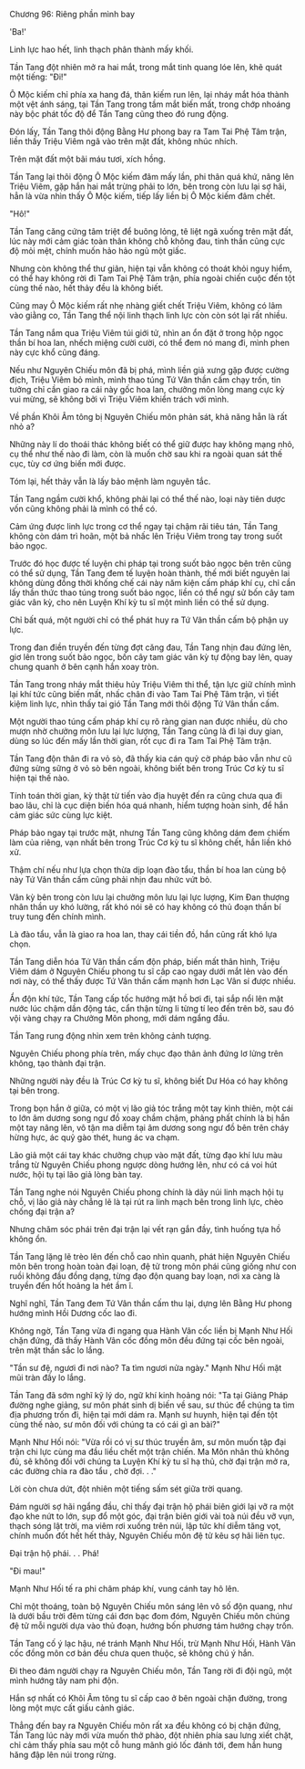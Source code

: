 




Chương 96: Riêng phần mình bay


'Ba!'

Linh lực hao hết, linh thạch phân thành mấy khối.

Tần Tang đột nhiên mở ra hai mắt, trong mắt tinh quang lóe lên, khẽ quát một tiếng: "Đi!"

Ô Mộc kiếm chỉ phía xa hang đá, thân kiếm run lên, lại nháy mắt hóa thành một vệt ánh sáng, tại Tần Tang trong tầm mắt biến mất, trong chớp nhoáng này bộc phát tốc độ để Tần Tang cũng theo đó rung động.

Đón lấy, Tần Tang thôi động Bằng Hư phong bay ra Tam Tai Phệ Tâm trận, liền thấy Triệu Viêm ngã vào trên mặt đất, không nhúc nhích.

Trên mặt đất một bãi máu tươi, xích hồng.

Tần Tang lại thôi động Ô Mộc kiếm đâm mấy lần, phi thân quá khứ, nâng lên Triệu Viêm, gặp hắn hai mắt trừng phải to lớn, bên trong còn lưu lại sợ hãi, hẳn là vừa nhìn thấy Ô Mộc kiếm, tiếp lấy liền bị Ô Mộc kiếm đâm chết.

"Hô!"

Tần Tang căng cứng tâm triệt để buông lỏng, tê liệt ngã xuống trên mặt đất, lúc này mới cảm giác toàn thân không chỗ không đau, tinh thần cũng cực độ mỏi mệt, chính muốn hảo hảo ngủ một giấc.

Nhưng còn không thể thư giãn, hiện tại vẫn không có thoát khỏi nguy hiểm, có thể hay không rời đi Tam Tai Phệ Tâm trận, phía ngoài chiến cuộc đến tột cùng thế nào, hết thảy đều là không biết.

Cũng may Ô Mộc kiếm rất nhẹ nhàng giết chết Triệu Viêm, không có lâm vào giằng co, Tần Tang thể nội linh thạch linh lực còn còn sót lại rất nhiều.

Tần Tang nắm qua Triệu Viêm túi giới tử, nhìn an ổn đặt ở trong hộp ngọc thần bí hoa lan, nhếch miệng cười cười, có thể đem nó mang đi, mình phen này cực khổ cũng đáng.

Nếu như Nguyên Chiếu môn đã bị phá, mình liền giả xưng gặp được cường địch, Triệu Viêm bỏ mình, mình thao túng Tứ Vân thần cấm chạy trốn, tin tưởng chỉ cần giao ra cái này gốc hoa lan, chưởng môn lòng mang cực kỳ vui mừng, sẽ không bởi vì Triệu Viêm khiển trách với mình.

Về phần Khôi Âm tông bị Nguyên Chiếu môn phản sát, khả năng hẳn là rất nhỏ a?

Những này lí do thoái thác không biết có thể giữ được hay không mạng nhỏ, cụ thể như thế nào đi làm, còn là muốn chờ sau khi ra ngoài quan sát thế cục, tùy cơ ứng biến mới được.

Tóm lại, hết thảy vẫn là lấy bảo mệnh làm nguyên tắc.

Tần Tang ngầm cười khổ, không phải lại có thể thế nào, loại này tiên dược vốn cũng không phải là mình có thể có.

Cảm ứng được linh lực trong cơ thể ngay tại chậm rãi tiêu tán, Tần Tang không còn dám trì hoãn, một bả nhấc lên Triệu Viêm trong tay trong suốt bảo ngọc.

Trước đó học được tế luyện chi pháp tại trong suốt bảo ngọc bên trên cũng có thể sử dụng, Tần Tang đem tế luyện hoàn thành, thế mới biết nguyên lai không dùng đồng thời khống chế cái này năm kiện cấm pháp khí cụ, chỉ cần lấy thần thức thao túng trong suốt bảo ngọc, liền có thể ngự sử bốn cây tam giác vân kỳ, cho nên Luyện Khí kỳ tu sĩ một mình liền có thể sử dụng.

Chỉ bất quá, một người chỉ có thể phát huy ra Tứ Vân thần cấm bộ phận uy lực.

Trong đan điền truyền đến từng đợt căng đau, Tần Tang nhịn đau đứng lên, giơ lên trong suốt bảo ngọc, bốn cây tam giác vân kỳ tự động bay lên, quay chung quanh ở bên cạnh hắn xoay tròn.

Tần Tang trong nháy mắt thiêu hủy Triệu Viêm thi thể, tận lực giữ chính mình lại khí tức cũng biến mất, nhấc chân đi vào Tam Tai Phệ Tâm trận, vì tiết kiệm linh lực, nhìn thấy tai gió Tần Tang mới thôi động Tứ Vân thần cấm.

Một người thao túng cấm pháp khí cụ rõ ràng gian nan được nhiều, dù cho mượn nhờ chưởng môn lưu lại lực lượng, Tần Tang cũng là đi lại duy gian, dùng so lúc đến mấy lần thời gian, rốt cục đi ra Tam Tai Phệ Tâm trận.

Tần Tang độn thân đi ra vỏ sò, đã thấy kia cán quỷ cờ pháp bảo vẫn như cũ đứng sừng sững ở vỏ sò bên ngoài, không biết bên trong Trúc Cơ kỳ tu sĩ hiện tại thế nào.

Tính toán thời gian, kỳ thật từ tiến vào địa huyệt đến ra cũng chưa qua đi bao lâu, chỉ là cục diện biến hóa quá nhanh, hiểm tượng hoàn sinh, để hắn cảm giác sức cùng lực kiệt.

Pháp bảo ngay tại trước mặt, nhưng Tần Tang cũng không dám đem chiếm làm của riêng, vạn nhất bên trong Trúc Cơ kỳ tu sĩ không chết, hắn liền khó xử.

Thậm chí nếu như lựa chọn thừa dịp loạn đào tẩu, thần bí hoa lan cùng bộ này Tứ Vân thần cấm cũng phải nhịn đau nhức vứt bỏ.

Vân kỳ bên trong còn lưu lại chưởng môn lưu lại lực lượng, Kim Đan thượng nhân thần uy khó lường, rất khó nói sẽ có hay không có thủ đoạn thần bí truy tung đến chính mình.

Là đào tẩu, vẫn là giao ra hoa lan, thay cái tiền đồ, hắn cũng rất khó lựa chọn.

Tần Tang diễn hóa Tứ Vân thần cấm độn pháp, biến mất thân hình, Triệu Viêm dám ở Nguyên Chiếu phong tu sĩ cấp cao ngay dưới mắt lẻn vào đến nơi này, có thể thấy được Tứ Vân thần cấm mạnh hơn Lạc Vân sí được nhiều.

Ẩn độn khí tức, Tần Tang cấp tốc hướng mặt hồ bơi đi, tại sắp nổi lên mặt nước lúc chậm dần động tác, cẩn thận từng li từng tí leo đến trên bờ, sau đó vội vàng chạy ra Chưởng Môn phong, mới dám ngẩng đầu.

Tần Tang rung động nhìn xem trên không cảnh tượng.

Nguyên Chiếu phong phía trên, mấy chục đạo thân ảnh đứng lơ lửng trên không, tạo thành đại trận.

Những người này đều là Trúc Cơ kỳ tu sĩ, không biết Dư Hóa có hay không tại bên trong.

Trong bọn hắn ở giữa, có một vị lão giả tóc trắng một tay kình thiên, một cái to lớn âm dương song ngư đồ xoay chầm chậm, phảng phất chính là bị hắn một tay nâng lên, vô tận ma diễm tại âm dương song ngư đồ bên trên cháy hừng hực, ác quỷ gào thét, hung ác va chạm.

Lão giả một cái tay khác chưởng chụp vào mặt đất, từng đạo khí lưu màu trắng từ Nguyên Chiếu phong ngược dòng hướng lên, như có cá voi hút nước, hội tụ tại lão giả lòng bàn tay.

Tần Tang nghe nói Nguyên Chiếu phong chính là dãy núi linh mạch hội tụ chỗ, vị lão giả này chẳng lẽ là tại rút ra linh mạch bên trong linh lực, chèo chống đại trận a?

Nhưng chăm sóc phái trên đại trận lại vết rạn gắn đầy, tình huống tựa hồ không ổn.

Tần Tang lặng lẽ trèo lên đến chỗ cao nhìn quanh, phát hiện Nguyên Chiếu môn bên trong hoàn toàn đại loạn, đệ tử trong môn phái cũng giống như con ruồi không đầu đồng dạng, từng đạo độn quang bay loạn, nơi xa càng là truyền đến hốt hoảng la hét ầm ĩ.

Nghĩ nghĩ, Tần Tang đem Tứ Vân thần cấm thu lại, dựng lên Bằng Hư phong hướng mình Hồi Dương cốc lao đi.

Không ngờ, Tần Tang vừa đi ngang qua Hành Vân cốc liền bị Mạnh Như Hối chặn đứng, đã thấy Hành Vân cốc đồng môn đều đứng tại cốc bên ngoài, trên mặt thần sắc lo lắng.

"Tần sư đệ, ngươi đi nơi nào? Ta tìm ngươi nửa ngày." Mạnh Như Hối mặt mũi tràn đầy lo lắng.

Tần Tang đã sớm nghĩ kỹ lý do, ngữ khí kinh hoảng nói: "Ta tại Giảng Pháp đường nghe giảng, sư môn phát sinh dị biến về sau, sư thúc để chúng ta tìm địa phương trốn đi, hiện tại mới dám ra. Mạnh sư huynh, hiện tại đến tột cùng thế nào, sư môn đối với chúng ta có cái gì an bài?"

Mạnh Như Hối nói: "Vừa rồi có vị sư thúc truyền âm, sư môn muốn tập đại trận chi lực cùng ma đầu liều chết một trận chiến. Ma Môn nhân thủ không đủ, sẽ không đối với chúng ta Luyện Khí kỳ tu sĩ hạ thủ, chờ đại trận mở ra, các đường chia ra đào tẩu , chờ đợi. . ."

Lời còn chưa dứt, đột nhiên một tiếng sấm sét giữa trời quang.

Đám người sợ hãi ngẩng đầu, chỉ thấy đại trận hộ phái biên giới lại vỡ ra một đạo khe nứt to lớn, sụp đổ một góc, đại trận biên giới vài toà núi đều vỡ vụn, thạch sóng lật trời, ma viêm rơi xuống trên núi, lập tức khí diễm tăng vọt, chính muốn đốt hết hết thảy, Nguyên Chiếu môn đệ tử kêu sợ hãi liên tục.

Đại trận hộ phái. . . Phá!

"Đi mau!"

Mạnh Như Hối tế ra phi châm pháp khí, vung cánh tay hô lên.

Chỉ một thoáng, toàn bộ Nguyên Chiếu môn sáng lên vô số độn quang, như là dưới bầu trời đêm từng cái đơn bạc đom đóm, Nguyên Chiếu môn chúng đệ tử mỗi người dựa vào thủ đoạn, hướng bốn phương tám hướng chạy trốn.

Tần Tang cố ý lạc hậu, né tránh Mạnh Như Hối, trừ Mạnh Như Hối, Hành Vân cốc đồng môn cơ bản đều chưa quen thuộc, sẽ không chú ý hắn.

Đi theo đám người chạy ra Nguyên Chiếu môn, Tần Tang rời đi đội ngũ, một mình hướng tây nam phi độn.

Hắn sợ nhất có Khôi Âm tông tu sĩ cấp cao ở bên ngoài chặn đường, trong lòng một mực cất giấu cảnh giác.

Thẳng đến bay ra Nguyên Chiếu môn rất xa đều không có bị chặn đứng, Tần Tang lúc này mới vừa muốn thở phào, đột nhiên phía sau lưng xiết chặt, chỉ cảm thấy phía sau một cỗ hung mãnh gió lốc đánh tới, đem hắn hung hăng đập lên núi trong rừng.




